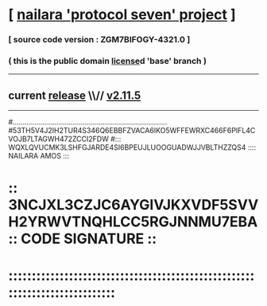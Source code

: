 
# [ [nailara 'protocol seven' project](http://nailara.network/) ]

### [ source code version : ZGM7BIFOGY-4321.0 ]

### ( this is the public domain [license](../license)d 'base' branch )
---
## current [release](https://github.com/nailara-technologies/protocol-7/releases) \\\\// [v2.11.5](https://github.com/nailara-technologies/protocol-7/releases/tag/v2.11.5)
---

#.............................................................................
#53TH5V4J2IH2TUR4S346Q6EBBFZVACA6IKO5WFFEWRXC466F6PIFL4CVOJB7LTAGWH472ZCCI2FDW
#::: WQXLQVUCMK3LSHFGJARDE4SI6BPEUJLUOOGUADWJJVBLTHZZQS4 :::: NAILARA AMOS :::
# :: 3NCJXL3CZJC6AYGIVJKXVDF5SVVH2YRWVTNQHLCC5RGJNNMU7EBA :: CODE SIGNATURE ::
# ::::::::::::::::::::::::::::::::::::::::::::::::::::::::::::::::::::::::::::
